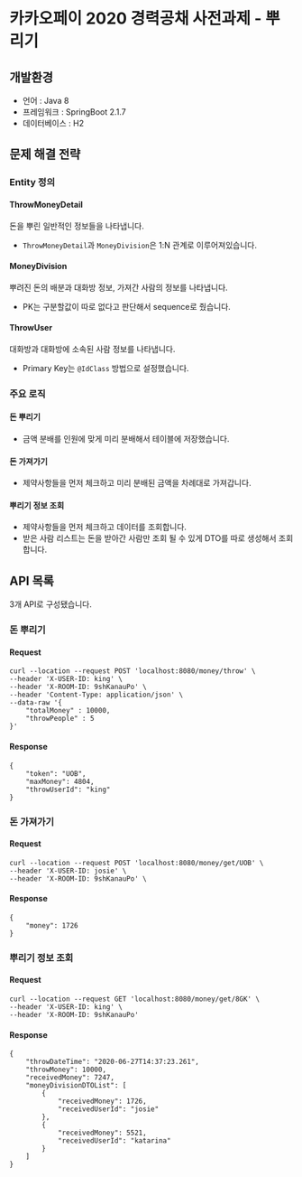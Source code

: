 # 카카오페이 2020 경력공채 사전과제 - 뿌리기 
## 개발환경
* 언어 : Java 8
* 프레임워크 : SpringBoot 2.1.7
* 데이터베이스 : H2

## 문제 해결 전략

### Entity 정의
#### ThrowMoneyDetail
돈을 뿌린 일반적인 정보들을 나타냅니다.
- `ThrowMoneyDetail`과 `MoneyDivision`은 1:N 관계로 이루어져있습니다.

#### MoneyDivision
뿌려진 돈의 배분과 대화방 정보, 가져간 사람의 정보를 나타냅니다.
- PK는 구분할값이 따로 없다고 판단해서 sequence로 줬습니다.

#### ThrowUser
대화방과 대화방에 소속된 사람 정보를 나타냅니다.
- Primary Key는 `@IdClass` 방법으로 설정했습니다.

### 주요 로직
#### 돈 뿌리기
- 금액 분배를 인원에 맞게 미리 분배해서 테이블에 저장했습니다.

#### 돈 가져가기
- 제약사항들을 먼저 체크하고 미리 분배된 금액을 차례대로 가져갑니다.

#### 뿌리기 정보 조회
- 제약사항들을 먼저 체크하고 데이터를 조회합니다.
- 받은 사람 리스트는 돈을 받아간 사람만 조회 될 수 있게 DTO를 따로 생성해서 조회합니다.

## API 목록
3개 API로 구성됐습니다.
### 돈 뿌리기
#### Request
```
curl --location --request POST 'localhost:8080/money/throw' \
--header 'X-USER-ID: king' \
--header 'X-ROOM-ID: 9shKanauPo' \
--header 'Content-Type: application/json' \
--data-raw '{
    "totalMoney" : 10000,
    "throwPeople" : 5
}'
```
#### Response
```
{
    "token": "UOB",
    "maxMoney": 4804,
    "throwUserId": "king"
}
```
### 돈 가져가기
#### Request
```
curl --location --request POST 'localhost:8080/money/get/UOB' \
--header 'X-USER-ID: josie' \
--header 'X-ROOM-ID: 9shKanauPo' \
```
#### Response
```
{
    "money": 1726
}
```
### 뿌리기 정보 조회
#### Request
```
curl --location --request GET 'localhost:8080/money/get/8GK' \
--header 'X-USER-ID: king' \
--header 'X-ROOM-ID: 9shKanauPo'
```
#### Response
```
{
    "throwDateTime": "2020-06-27T14:37:23.261",
    "throwMoney": 10000,
    "receivedMoney": 7247,
    "moneyDivisionDTOList": [
        {
            "receivedMoney": 1726,
            "receivedUserId": "josie"
        },
        {
            "receivedMoney": 5521,
            "receivedUserId": "katarina"
        }
    ]
}
```
